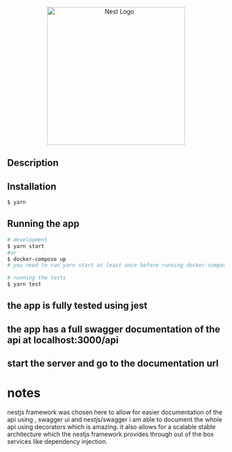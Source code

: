 <p align="center">
  <a href="http://nestjs.com/" target="blank"><img src="https://nestjs.com/img/logo_text.svg" width="320" alt="Nest Logo" /></a>
</p>


## Description

## Installation

```bash
$ yarn
```

## Running the app

```bash
# development
$ yarn start
#or
$ docker-compose up
# you need to run yarn start at least once before running docker-compose up so that the database is create on your mongodb server

# running the tests
$ yarn test

```

## the app is fully tested using jest

## the app has a full swagger documentation of the api at localhost:3000/api

## start the server and go to the documentation url

# notes

nestjs framework was chosen here to allow for easier documentation of the api using , swagger ui and nestjs/swagger i am able to document the whole api using decorators which is amazing.
it also allows for a scalable stable architecture which the nestjs framework provides through out of the box services like dependency injection. 
